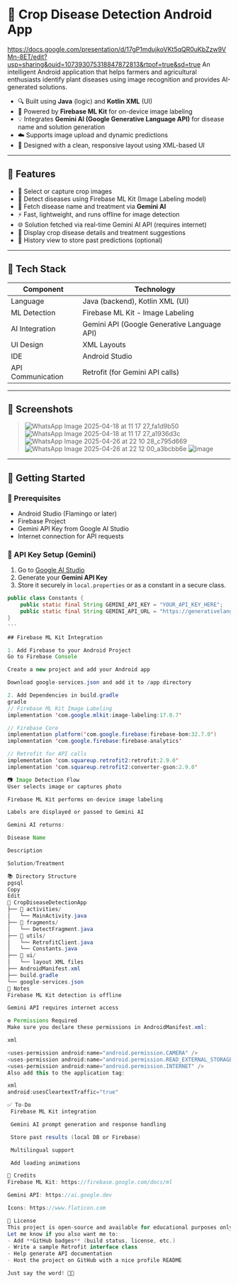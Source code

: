 # 🌾 Crop Disease Detection Android App
https://docs.google.com/presentation/d/17gP1mdujkoVKt5qQR0uKbZzw9VMn-8ET/edit?usp=sharing&ouid=107393075318847872813&rtpof=true&sd=true
An intelligent Android application that helps farmers and agricultural enthusiasts identify plant diseases using image recognition and provides AI-generated solutions.

- 🔍 Built using **Java** (logic) and **Kotlin XML** (UI)
- 🧠 Powered by **Firebase ML Kit** for on-device image labeling
- 💡 Integrates **Gemini AI (Google Generative Language API)** for disease name and solution generation
- ☁️ Supports image upload and dynamic predictions
- 📱 Designed with a clean, responsive layout using XML-based UI

---

## 📸 Features

- 🌿 Select or capture crop images
- 🧠 Detect diseases using Firebase ML Kit (Image Labeling model)
- 🤖 Fetch disease name and treatment via **Gemini AI**
- ⚡ Fast, lightweight, and runs offline for image detection
- 🌐 Solution fetched via real-time Gemini AI API (requires internet)
- 🧾 Display crop disease details and treatment suggestions
- 📂 History view to store past predictions (optional)

---

## 🧱 Tech Stack

| Component        | Technology              |
|------------------|--------------------------|
| Language         | Java (backend), Kotlin XML (UI) |
| ML Detection     | Firebase ML Kit - Image Labeling |
| AI Integration   | Gemini API (Google Generative Language API) |
| UI Design        | XML Layouts |
| IDE              | Android Studio |
| API Communication| Retrofit (for Gemini API calls) |

---

## 📲 Screenshots

> ![WhatsApp Image 2025-04-18 at 11 17 27_fa1d9b50](https://github.com/user-attachments/assets/0d9d71fc-0e9b-4626-9cb6-9a307280137a)
> ![WhatsApp Image 2025-04-18 at 11 17 27_a1936d3c](https://github.com/user-attachments/assets/57b765c0-6879-4ec9-b01b-c5aef433d337)
> ![WhatsApp Image 2025-04-26 at 22 10 28_c795d669](https://github.com/user-attachments/assets/7cf0c0de-b364-4f59-a598-3c751dd59bbd)
> ![WhatsApp Image 2025-04-26 at 22 12 00_a3bcbb6e](https://github.com/user-attachments/assets/66a0ff45-0fc4-47b1-8b85-832761e808c4)
> ![image](https://github.com/user-attachments/assets/09b8ce0f-66c8-4e7a-b5fe-40e746be2ebd)






---

## 🚀 Getting Started

### 🔧 Prerequisites

- Android Studio (Flamingo or later)
- Firebase Project
- Gemini API Key from Google AI Studio
- Internet connection for API requests

### 🔐 API Key Setup (Gemini)

1. Go to [Google AI Studio](https://aistudio.google.com/app/apikey)
2. Generate your **Gemini API Key**
3. Store it securely in `local.properties` or as a constant in a secure class.

```java
public class Constants {
    public static final String GEMINI_API_KEY = "YOUR_API_KEY_HERE";
    public static final String GEMINI_API_URL = "https://generativelanguage.googleapis.com/v1beta/models/gemini-2.0-flash:generateContent";
}
---

## Firebase ML Kit Integration

1. Add Firebase to your Android Project
Go to Firebase Console

Create a new project and add your Android app

Download google-services.json and add it to /app directory

2. Add Dependencies in build.gradle
gradle
// Firebase ML Kit Image Labeling
implementation 'com.google.mlkit:image-labeling:17.0.7'

// Firebase Core
implementation platform('com.google.firebase:firebase-bom:32.7.0')
implementation 'com.google.firebase:firebase-analytics'

// Retrofit for API calls
implementation 'com.squareup.retrofit2:retrofit:2.9.0'
implementation 'com.squareup.retrofit2:converter-gson:2.9.0'

📷 Image Detection Flow
User selects image or captures photo

Firebase ML Kit performs on-device image labeling

Labels are displayed or passed to Gemini AI

Gemini AI returns:

Disease Name

Description

Solution/Treatment

📚 Directory Structure
pgsql
Copy
Edit
📂 CropDiseaseDetectionApp
├── 📁 activities/
│   └── MainActivity.java
├── 📁 fragments/
│   └── DetectFragment.java
├── 📁 utils/
│   └── RetrofitClient.java
│   └── Constants.java
├── 📁 ui/
│   └── layout XML files
├── AndroidManifest.xml
├── build.gradle
└── google-services.json
📌 Notes
Firebase ML Kit detection is offline

Gemini API requires internet access

⚙️ Permissions Required
Make sure you declare these permissions in AndroidManifest.xml:

xml

<uses-permission android:name="android.permission.CAMERA" />
<uses-permission android:name="android.permission.READ_EXTERNAL_STORAGE" />
<uses-permission android:name="android.permission.INTERNET" />
Also add this to the application tag:

xml
android:usesCleartextTraffic="true"

✅ To-Do
 Firebase ML Kit integration

 Gemini AI prompt generation and response handling

 Store past results (local DB or Firebase)

 Multilingual support

 Add loading animations

🤝 Credits
Firebase ML Kit: https://firebase.google.com/docs/ml

Gemini API: https://ai.google.dev

Icons: https://www.flaticon.com

📄 License
This project is open-source and available for educational purposes only.
Let me know if you also want me to:
- Add **GitHub badges** (build status, license, etc.)
- Write a sample Retrofit interface class
- Help generate API documentation
- Host the project on GitHub with a nice profile README

Just say the word! 🌱📱
